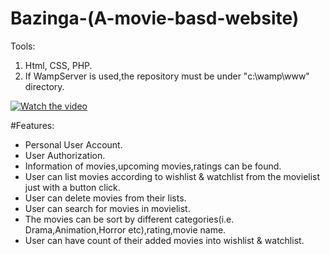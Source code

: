 # Bazinga-(A-movie-basd-website)

Tools:
1. Html, CSS, PHP.
2. If WampServer is used,the repository must be under "c:\wamp\www" directory.

[![Watch the video](https://i.imgur.com/vKb2F1B.png)](https://youtu.be/PKNFtEpF2zg)

#Features:
<ul> 
<li>Personal User Account.</li>
<li>User Authorization.</li>
<li>Information of movies,upcoming movies,ratings can be found.</li>
<li>User can list movies according to wishlist & watchlist from the movielist just with a button click.</li>
<li>User can delete movies from their lists.</li>
<li>User can search for movies in movielist.</li>
<li>The movies can be sort by different categories(i.e. Drama,Animation,Horror etc),rating,movie name.</li>
<li>User can have count of their added movies into wishlist & watchlist.</li>

</ul>

